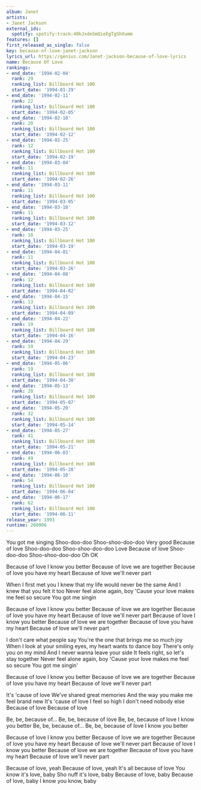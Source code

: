 ```yaml
---
album: Janet
artists:
- Janet Jackson
external_ids:
  spotify: spotify:track:40kJxdeSmQieEgTgShXumm
features: []
first_released_as_single: false
key: because-of-love-janet-jackson
lyrics_url: https://genius.com/Janet-jackson-because-of-love-lyrics
name: Because Of Love
rankings:
- end_date: '1994-02-04'
  rank: 29
  ranking_list: Billboard Hot 100
  start_date: '1994-01-29'
- end_date: '1994-02-11'
  rank: 22
  ranking_list: Billboard Hot 100
  start_date: '1994-02-05'
- end_date: '1994-02-18'
  rank: 20
  ranking_list: Billboard Hot 100
  start_date: '1994-02-12'
- end_date: '1994-02-25'
  rank: 12
  ranking_list: Billboard Hot 100
  start_date: '1994-02-19'
- end_date: '1994-03-04'
  rank: 11
  ranking_list: Billboard Hot 100
  start_date: '1994-02-26'
- end_date: '1994-03-11'
  rank: 11
  ranking_list: Billboard Hot 100
  start_date: '1994-03-05'
- end_date: '1994-03-18'
  rank: 11
  ranking_list: Billboard Hot 100
  start_date: '1994-03-12'
- end_date: '1994-03-25'
  rank: 10
  ranking_list: Billboard Hot 100
  start_date: '1994-03-19'
- end_date: '1994-04-01'
  rank: 11
  ranking_list: Billboard Hot 100
  start_date: '1994-03-26'
- end_date: '1994-04-08'
  rank: 12
  ranking_list: Billboard Hot 100
  start_date: '1994-04-02'
- end_date: '1994-04-15'
  rank: 13
  ranking_list: Billboard Hot 100
  start_date: '1994-04-09'
- end_date: '1994-04-22'
  rank: 19
  ranking_list: Billboard Hot 100
  start_date: '1994-04-16'
- end_date: '1994-04-29'
  rank: 19
  ranking_list: Billboard Hot 100
  start_date: '1994-04-23'
- end_date: '1994-05-06'
  rank: 19
  ranking_list: Billboard Hot 100
  start_date: '1994-04-30'
- end_date: '1994-05-13'
  rank: 28
  ranking_list: Billboard Hot 100
  start_date: '1994-05-07'
- end_date: '1994-05-20'
  rank: 32
  ranking_list: Billboard Hot 100
  start_date: '1994-05-14'
- end_date: '1994-05-27'
  rank: 41
  ranking_list: Billboard Hot 100
  start_date: '1994-05-21'
- end_date: '1994-06-03'
  rank: 49
  ranking_list: Billboard Hot 100
  start_date: '1994-05-28'
- end_date: '1994-06-10'
  rank: 54
  ranking_list: Billboard Hot 100
  start_date: '1994-06-04'
- end_date: '1994-06-17'
  rank: 62
  ranking_list: Billboard Hot 100
  start_date: '1994-06-11'
release_year: 1993
runtime: 260906
---
```

You got me singing
Shoo-doo-doo
Shoo-shoo-doo-doo
Very good
Because of love
Shoo-doo-doo
Shoo-shoo-doo-doo
Love
Because of love
Shoo-doo-doo
Shoo-shoo-doo-doo
Oh OK


Because of love I know you better
Because of love we are together
Because of love you have my heart
Because of love we'll never part


When I first met you
I knew that my life would never be the same
And I knew that you felt it too
Never feel alone again, boy
'Cause your love makes me feel so secure
You got me singin


Because of love I know you better
Because of love we are together
Because of love you have my heart
Because of love we'll never part
Because of love I know you better
Because of love we are together
Because of love you have my heart
Because of love we'll never part


I don't care what people say
You're the one that brings me so much joy
When I look at your smiling eyes, my heart wants to dance boy
There's only you on my mind
And I never wanna leave your side
It feels right, so let's stay together
Never feel alone again, boy
'Cause your love makes me feel so secure
You got me singin'


Because of love I know you better
Because of love we are together
Because of love you have my heart
Because of love we'll never part


It's 'cause of love
We've shared great memories
And the way you make me feel brand new
It's 'cause of love I feel so high
I don't need nobody else
Because of love
Because of love


Be, be, because of...
Be, be, because of love
Be, be, because of love
I know you better
Be, be, because of...
Be, be, because of love
I know you better


Because of love I know you better
Because of love we are together
Because of love you have my heart
Because of love we'll never part
Because of love I know you better
Because of love we are together
Because of love you have my heart
Because of love we'll never part


Because of love, yeah
Because of love, yeah
It's all because of love
You know it's love, baby
Sho nuff it's love, baby
Because of love, baby
Because of love, baby
I know you know, baby
